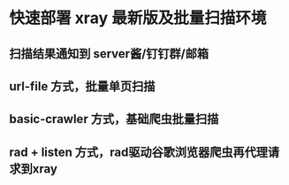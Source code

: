 # 快速部署 xray 最新版及批量扫描环境

## 扫描结果通知到 server酱/钉钉群/邮箱

## url-file 方式，批量单页扫描

## basic-crawler 方式，基础爬虫批量扫描

## rad + listen 方式，rad驱动谷歌浏览器爬虫再代理请求到xray

